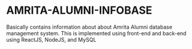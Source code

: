 # AMRITA-ALUMNI-INFOBASE
Basically contains information about about Amrita Alumni database management system.
This is implemented using front-end and back-end using ReactJS, NodeJS, and MySQL
